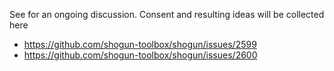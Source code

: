See for an ongoing discussion. Consent and resulting ideas will be collected here
 * https://github.com/shogun-toolbox/shogun/issues/2599
 * https://github.com/shogun-toolbox/shogun/issues/2600
